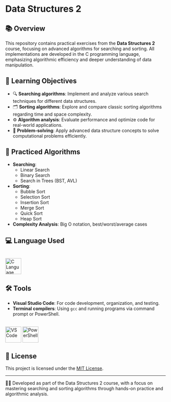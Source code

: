 # Data Structures 2

## 📚 Overview
This repository contains practical exercises from the **Data Structures 2** course, focusing on advanced algorithms for searching and sorting. All implementations are developed in the C programming language, emphasizing algorithmic efficiency and deeper understanding of data manipulation.

## 🎯 Learning Objectives
- 🔍 **Searching algorithms**: Implement and analyze various search techniques for different data structures.
- 🗂️ **Sorting algorithms**: Explore and compare classic sorting algorithms regarding time and space complexity.
- ⚙️ **Algorithm analysis**: Evaluate performance and optimize code for real-world applications.
- 🚀 **Problem-solving**: Apply advanced data structure concepts to solve computational problems efficiently.

## 🧠 Practiced Algorithms
- **Searching**:
    - Linear Search
    - Binary Search
    - Search in Trees (BST, AVL)
- **Sorting**:
    - Bubble Sort
    - Selection Sort
    - Insertion Sort
    - Merge Sort
    - Quick Sort
    - Heap Sort
- **Complexity Analysis**: Big O notation, best/worst/average cases

## 💻 Language Used
<div style="display: inline_block"><br>
    <img align = "top" alt = "C Language" height = "50" width = "50" src="https://cdn.jsdelivr.net/gh/devicons/devicon/icons/c/c-original.svg" />
</div>

## 🛠️ Tools
- **Visual Studio Code**: For code development, organization, and testing.
- **Terminal compilers**: Using `gcc` and running programs via command prompt or PowerShell.

<div style="display: inline_block"><br>
    <img align = "top" alt = "VS Code" height = "50" width = "50" src="https://cdn.jsdelivr.net/gh/devicons/devicon/icons/vscode/vscode-original.svg" />
    <img align = "top" alt = "PowerShell" height = "50" width = "50" src="https://cdn.jsdelivr.net/gh/devicons/devicon/icons/powershell/powershell-original.svg" />
</div>

## 📄 License
This project is licensed under the [MIT License](LICENSE).

---

👨‍💻 Developed as part of the Data Structures 2 course, with a focus on mastering searching and sorting algorithms through hands-on practice and algorithmic analysis.